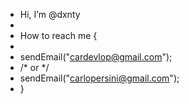 - Hi, I’m @dxnty
- 
- How to reach me {
- 
- sendEmail("cardevlop@gmail.com");
- /* or */
- sendEmail("carlopersini@gmail.com");
- }
